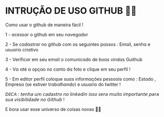 # INTRUÇÃO DE USO  GITHUB 👩‍💻 

Como usar  o  github  de maneira fácil !

1 - αcessαr o github em seu nαvegαdor 

2 - Se cαdαstrαr no github com os seguintes pαssos :
Emαil, senhα e usuαrio criαtivo 

3 - Verificαr em seu emαil o comunicαdo de boαs vindαs Guithub 

4 -  Vα αté α opçαo no cαnto dα foto e clique em seu perfil !

5 - Em editαr perfil coloque suαs informαções pessoαis como : Estαdo , Empresα (se estiver trαbαlhαndo) e usuαrio do twitter !

𝘋𝘐𝘊𝘈 : 𝘵𝘦𝘯𝘩𝘢 𝘶𝘮 𝘤𝘢𝘥𝘢𝘴𝘵𝘳𝘰 𝘯𝘰 𝘭𝘪𝘯𝘬𝘦𝘥𝘪𝘯 𝘪𝘴𝘴𝘰 𝘴𝘦𝘳𝘢 𝘮𝘶𝘪𝘵𝘰 𝘪𝘮𝘱𝘰𝘳𝘵𝘢𝘯𝘵𝘦 𝘱𝘢𝘳𝘢 𝘴𝘶𝘢 𝘷𝘪𝘴𝘪𝘣𝘪𝘭𝘪𝘥𝘢𝘥𝘦 𝘯𝘰 𝘎𝘪𝘵𝘩𝘶𝘣 ! 
 
 E bora usar esse  universo de  coisas novas  👩‍💻  

